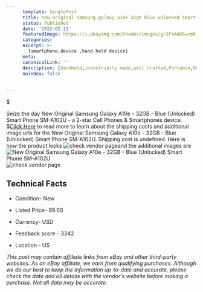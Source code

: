 ```yaml
---
      template: SinglePost
      title: new original samsung galaxy a10e 32gb blue unlocked smart phone sm a102u
      status: Published
      date: '2023-02-11'
      featuredImage: https://i.ebayimg.com/thumbs/images/g/JF4AAOSwcmRjavzG/s-l225.jpg
      categories: 
      excerpt: >-
        [smartphone,device ,hand held device]
      meta:
      canonicalLink: ''
      description: [handheld,industrially made,well crafted,Portable,Mobile,Compact,Convenient,Lightweight,Maneuverable,Man-portable,Miniature,Carriable,Hand-held,Light,Holdable,Transportable,Mobile device,Pocket-sized,On-the-go,Wireless,Cordless,Compact size,Convenient size, smartphone,device ,hand held device]
      noindex: false
      
        
---
```

$

Seize the day New Original Samsung Galaxy A10e - 32GB - Blue (Unlocked) Smart Phone SM-A102U - a 2-star Cell Phones & Smartphones device.
$[Click Here](https://www.ebay.com/itm/354382802687?hash=item5282dc6eff%3Ag%3AJF4AAOSwcmRjavzG&mkevt=1&mkcid=1&mkrid=711-53200-19255-0&campid=%253CePNCampaignId%253E&customid=%253CreferenceId%253E&toolid=10049) to read more to learn about the shipping costs and additional image urls for the New Original Samsung Galaxy A10e - 32GB - Blue (Unlocked) Smart Phone SM-A102U. Shipping cost is undefined. Here is how the product looks ![check vendor page](https://i.ebayimg.com/thumbs/images/g/JF4AAOSwcmRjavzG/s-l225.jpg)and the additional images are![New Original Samsung Galaxy A10e - 32GB - Blue (Unlocked) Smart Phone SM-A102U](https://i.ebayimg.com/images/g/JF4AAOSwcmRjavzG/s-l1600.jpg)![check vendor page](https://origin-galleryplus.ebayimg.com/ws/web/354382802687_2_0_1/225x225.jpg,https://origin-galleryplus.ebayimg.com/ws/web/354382802687_3_0_1/225x225.jpg,https://origin-galleryplus.ebayimg.com/ws/web/354382802687_4_0_1/225x225.jpg,https://origin-galleryplus.ebayimg.com/ws/web/354382802687_5_0_1/225x225.jpg,https://origin-galleryplus.ebayimg.com/ws/web/354382802687_6_0_1/225x225.jpg)



 ## Technical Facts 



     
      

 - Condition- New 


      

 - Listed Price- 99.00 


      

 - Currency- USD 


      

 - Feedback score - 3342 


      

 - Location - US 


      
      

 *_This post may contain affiliate links from eBay and other third-party websites. As an eBay affiliate, we earn from qualifying purchases. Although we do our best to keep the information up-to-date and accurate, please check the date and all details with the vendor's website before making a purchase. Not all data may be accurate._*







